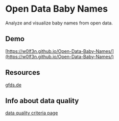 # Open Data Baby Names

Analyze and visualize baby names from open data.

## Demo
[https://w0lf3n.github.io/Open-Data-Baby-Names/](https://w0lf3n.github.io/Open-Data-Baby-Names/)

## Resources
[gfds.de](https://gfds.de/vornamen/beliebteste-vornamen/#topten)

## Info about data quality
[data quality criteria page](https://www.business-information-excellence.de/datenqualitaet/86-datenqualitaet-messen-11-datenqualitaets-kriterien)
